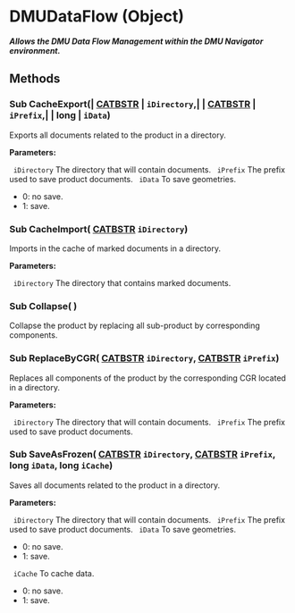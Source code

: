 # DMUDataFlow (Object)

**_Allows the DMU Data Flow Management within the DMU Navigator environment._**

## Methods

### Sub **CacheExport**(| [CATBSTR](../System/typedef_CATBSTR_8129.md) | `iDirectory`,| | [CATBSTR](../System/typedef_CATBSTR_8129.md) | `iPrefix`,| | long | `iData`)

   Exports all documents related to the product in a directory.

**Parameters:**

` iDirectory`      The directory that will contain documents.
` iPrefix`      The prefix used to save product documents.
` iData`      To save geometries.

  * 0: no save.
  * 1: save.

### Sub **CacheImport**( [CATBSTR](../System/typedef_CATBSTR_8129.md)  `iDirectory`)

   Imports in the cache of marked documents in a directory.

**Parameters:**

` iDirectory`      The directory that contains marked documents.

### Sub **Collapse**( )

   Collapse the product by replacing all sub-product by corresponding components.  
### Sub **ReplaceByCGR**( [CATBSTR](../System/typedef_CATBSTR_8129.md)  `iDirectory`,  [CATBSTR](../System/typedef_CATBSTR_8129.md)  `iPrefix`)

   Replaces all components of the product by the corresponding CGR located in a directory.

**Parameters:**

` iDirectory`      The directory that will contain documents.
` iPrefix`      The prefix used to save product documents.

### Sub **SaveAsFrozen**( [CATBSTR](../System/typedef_CATBSTR_8129.md)  `iDirectory`,  [CATBSTR](../System/typedef_CATBSTR_8129.md)  `iPrefix`,  long  `iData`,  long  `iCache`)

   Saves all documents related to the product in a directory.

**Parameters:**

` iDirectory`      The directory that will contain documents.
` iPrefix`      The prefix used to save product documents.
` iData`      To save geometries.

  * 0: no save.
  * 1: save.

` iCache`      To cache data.

  * 0: no save.
  * 1: save.